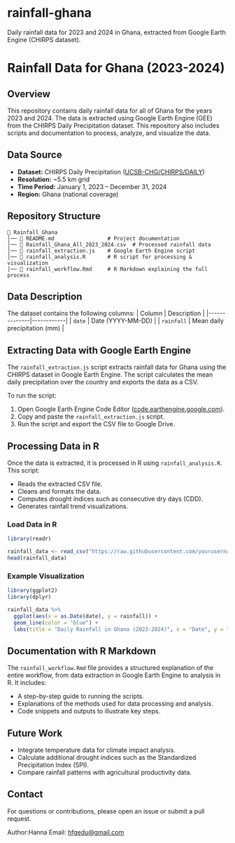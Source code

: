 # rainfall-ghana
Daily rainfall data for 2023 and 2024 in Ghana, extracted from Google Earth Engine (CHIRPS dataset).
# Rainfall Data for Ghana (2023-2024)

## Overview
This repository contains daily rainfall data for all of Ghana for the years 2023 and 2024. The data is extracted using Google Earth Engine (GEE) from the CHIRPS Daily Precipitation dataset. This repository also includes scripts and documentation to process, analyze, and visualize the data.

## Data Source
- **Dataset:** CHIRPS Daily Precipitation ([UCSB-CHG/CHIRPS/DAILY](https://developers.google.com/earth-engine/datasets/catalog/UCSB-CHG_CHIRPS_DAILY))
- **Resolution:** ~5.5 km grid
- **Time Period:** January 1, 2023 – December 31, 2024
- **Region:** Ghana (national coverage)

## Repository Structure
```
📁 Rainfall_Ghana  
│── 📄 README.md                 # Project documentation  
│── 📄 Rainfall_Ghana_All_2023_2024.csv  # Processed rainfall data  
│── 📄 rainfall_extraction.js    # Google Earth Engine script  
│── 📄 rainfall_analysis.R       # R script for processing & visualization  
│── 📄 rainfall_workflow.Rmd     # R Markdown explaining the full process  
```

## Data Description
The dataset contains the following columns:
| Column        | Description |
|--------------|------------|
| `date`       | Date (YYYY-MM-DD) |
| `rainfall`   | Mean daily precipitation (mm) |

## Extracting Data with Google Earth Engine
The `rainfall_extraction.js` script extracts rainfall data for Ghana using the CHIRPS dataset in Google Earth Engine. The script calculates the mean daily precipitation over the country and exports the data as a CSV.

To run the script:
1. Open Google Earth Engine Code Editor ([code.earthengine.google.com](https://code.earthengine.google.com/)).
2. Copy and paste the `rainfall_extraction.js` script.
3. Run the script and export the CSV file to Google Drive.

## Processing Data in R
Once the data is extracted, it is processed in R using `rainfall_analysis.R`. This script:
- Reads the extracted CSV file.
- Cleans and formats the data.
- Computes drought indices such as consecutive dry days (CDD).
- Generates rainfall trend visualizations.

### Load Data in R
```r
library(readr)

rainfall_data <- read_csv("https://raw.githubusercontent.com/yourusername/Rainfall_Ghana/main/Rainfall_Ghana_All_2023_2024.csv")
head(rainfall_data)
```

### Example Visualization
```r
library(ggplot2)
library(dplyr)

rainfall_data %>%
  ggplot(aes(x = as.Date(date), y = rainfall)) +
  geom_line(color = "blue") +
  labs(title = "Daily Rainfall in Ghana (2023-2024)", x = "Date", y = "Rainfall (mm)")
```

## Documentation with R Markdown
The `rainfall_workflow.Rmd` file provides a structured explanation of the entire workflow, from data extraction in Google Earth Engine to analysis in R. It includes:
- A step-by-step guide to running the scripts.
- Explanations of the methods used for data processing and analysis.
- Code snippets and outputs to illustrate key steps.


## Future Work
- Integrate temperature data for climate impact analysis.
- Calculate additional drought indices such as the Standardized Precipitation Index (SPI).
- Compare rainfall patterns with agricultural productivity data.

## Contact
For questions or contributions, please open an issue or submit a pull request.

Author:Hanna
Email: hfgedu@gmail.com

